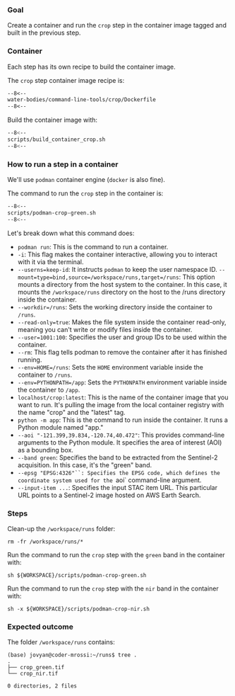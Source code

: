 ### Goal 

Create a container and run the `crop` step in the container image tagged and built in the previous step.

### Container

Each step has its own recipe to build the container image.

The `crop` step container image recipe is:

```dockerfile linenums="1" title="crop/Dockerfile"
--8<--
water-bodies/command-line-tools/crop/Dockerfile
--8<--
```

Build the container image with:

```bash linenums="1" title="terminal"
--8<--
scripts/build_container_crop.sh
--8<--
```

### How to run a step in a container

We'll use `podman` container engine (`docker` is also fine).

The command to run the `crop` step in the container is:

```bash linenums="1" hl_lines="4-5 11 15-22"
--8<--
scripts/podman-crop-green.sh
--8<--
```

Let's break down what this command does:

* `podman run`: This is the command to run a container.
* `-i`: This flag makes the container interactive, allowing you to interact with it via the terminal.
* `--userns=keep-id`: It instructs `podman` to keep the user namespace ID.
`--mount=type=bind,source=/workspace/runs,target=/runs`: This option mounts a directory from the host system to the container. In this case, it mounts the `/workspace/runs` directory on the host to the /runs directory inside the container.
* `--workdir=/runs`: Sets the working directory inside the container to `/runs`.
* `--read-only=true`: Makes the file system inside the container read-only, meaning you can't write or modify files inside the container.
* `--user=1001:100`: Specifies the user and group IDs to be used within the container.
* `--rm`: This flag tells podman to remove the container after it has finished running.
* `--env=HOME=/runs`: Sets the `HOME` environment variable inside the container to `/runs`.
* `--env=PYTHONPATH=/app`: Sets the `PYTHONPATH` environment variable inside the container to `/app`.
* `localhost/crop:latest`: This is the name of the container image that you want to run. It's pulling the image from the local container registry with the name "crop" and the "latest" tag.
* `python -m app`: This is the command to run inside the container. It runs a Python module named "app."
* `--aoi "-121.399,39.834,-120.74,40.472"`: This provides command-line arguments to the Python module. It specifies the area of interest (AOI) as a bounding box.
* `--band green`: Specifies the band to be extracted from the Sentinel-2 acquisition. In this case, it's the "green" band.
* `--epsg "EPSG:4326"``: Specifies the EPSG code, which defines the coordinate system used for the `aoi` command-line argument.
* `--input-item ...`: Specifies the input STAC item URL. This particular URL points to a Sentinel-2 image hosted on AWS Earth Search.

### Steps

Clean-up the `/workspace/runs` folder: 

```
rm -fr /workspace/runs/*
```

Run the command to run the `crop` step with the `green` band in the container with:

```
sh ${WORKSPACE}/scripts/podman-crop-green.sh
```

Run the command to run the `crop` step with the `nir` band in the container with:

```
sh -x ${WORKSPACE}/scripts/podman-crop-nir.sh
```

### Expected outcome

The folder `/workspace/runs` contains: 

```
(base) jovyan@coder-mrossi:~/runs$ tree .
.
├── crop_green.tif
└── crop_nir.tif

0 directories, 2 files
```

